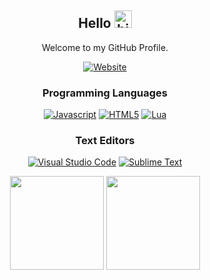 <div align="center">

  
  ## Hello <img src="https://user-images.githubusercontent.com/1303154/88677602-1635ba80-d120-11ea-84d8-d263ba5fc3c0.gif" width="28px" alt="hi">
  Welcome to my GitHub Profile.

  [![Website](https://img.shields.io/website-up-down-green-red/http/monip.org.svg)](https://g1cu.space/)

  ### Programming Languages
  [![Javascript](https://img.shields.io/badge/JavaScript-F7DF1E?style=for-the-badge&logo=javascript&logoColor=black)](https://www.javascript.com)
  [![HTML5](https://img.shields.io/badge/HTML5-E34F26?style=for-the-badge&logo=html5&logoColor=white)](https://html.com/)
  [![Lua](https://img.shields.io/badge/Lua-2C2D72?style=for-the-badge&logo=lua&logoColor=white)](https://www.lua.org)

  
  
  
  ### Text Editors
  [![Visual Studio Code](https://camo.githubusercontent.com/333efdf3d52583cf7c536e5364439a833bb89c25afffbb42550c2bf0ce260827/68747470733a2f2f696d672e736869656c64732e696f2f7374617469632f76313f7374796c653d666f722d7468652d6261646765266d6573736167653d56697375616c2b53747564696f2b436f646526636f6c6f723d303037414343266c6f676f3d56697375616c2b53747564696f2b436f6465266c6f676f436f6c6f723d464646464646266c6162656c3d)](https://code.visualstudio.com)
  [![Sublime Text](https://camo.githubusercontent.com/b7603157c0778e9255eb412fe2ad216ae67e2ea860e015d60d4dcda078f7fd5f/68747470733a2f2f696d672e736869656c64732e696f2f7374617469632f76313f7374796c653d666f722d7468652d6261646765266d6573736167653d5375626c696d652b5465787426636f6c6f723d323232323232266c6f676f3d5375626c696d652b54657874266c6f676f436f6c6f723d464639383030266c6162656c3d)](https://www.sublimetext.com/)

 <img height="150em" src="https://github-readme-stats.vercel.app/api?username=g1cu&theme=dark"/>
 <img height="150em" src="https://github-readme-stats.vercel.app/api/top-langs/?username=g1cu&theme=dark"/>
  
  

  
  
  

</div>

<!---
G1cu/G1cu is a ✨ special ✨ repository because its `README.md` (this file) appears on your GitHub profile.
You can click the Preview link to take a look at your changes.
--->
<!--
**G1cu/G1cu** is a ✨ _special_ ✨ repository because its `README.md` (this file) appears on your GitHub profile.

